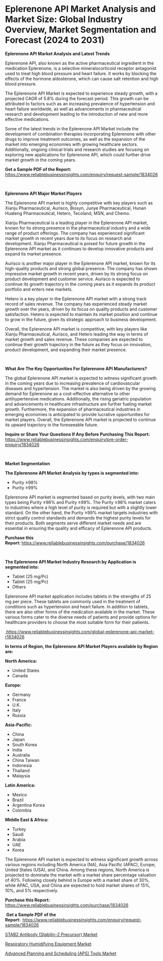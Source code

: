 <p><h1>Eplerenone API Market Analysis and Market Size: Global Industry Overview, Market Segmentation and Forecast (2024 to 2031)</h1></p><p><strong>Eplerenone API Market Analysis and Latest Trends</strong></p>
<p><p>Eplerenone API, also known as the active pharmaceutical ingredient in the medication Eplerenone, is a selective mineralocorticoid receptor antagonist used to treat high blood pressure and heart failure. It works by blocking the effects of the hormone aldosterone, which can cause salt retention and high blood pressure.</p><p>The Eplerenone API Market is expected to experience steady growth, with a projected CAGR of 5.8% during the forecast period. This growth can be attributed to factors such as an increasing prevalence of hypertension and heart failure worldwide, as well as advancements in pharmaceutical research and development leading to the introduction of new and more effective medications.</p><p>Some of the latest trends in the Eplerenone API Market include the development of combination therapies incorporating Eplerenone with other drugs to improve treatment outcomes, as well as the expansion of the market into emerging economies with growing healthcare sectors. Additionally, ongoing clinical trials and research studies are focusing on exploring new applications for Eplerenone API, which could further drive market growth in the coming years.</p></p>
<p><strong>Get a Sample PDF of the Report:&nbsp;</strong> <a href="https://www.reliablebusinessinsights.com/enquiry/request-sample/1834026">https://www.reliablebusinessinsights.com/enquiry/request-sample/1834026</a></p>
<p>&nbsp;</p>
<p><strong>Eplerenone API Major Market Players</strong></p>
<p><p>The Eplerenone API market is highly competitive with key players such as Xianju Pharmaceutical, Aurisco, Biosyn, Junye Pharmaceutical, Hunan Huateng Pharmaceutical, Hetero, Tecoland, MSN, and Chemo. </p><p>Xianju Pharmaceutical is a leading player in the Eplerenone API market, known for its strong presence in the pharmaceutical industry and a wide range of product offerings. The company has experienced significant market growth in recent years due to its focus on research and development. Xianju Pharmaceutical is poised for future growth in the Eplerenone API market as it continues to develop innovative products and expand its market presence.</p><p>Aurisco is another major player in the Eplerenone API market, known for its high-quality products and strong global presence. The company has shown impressive market growth in recent years, driven by its strong focus on product development and customer service. Aurisco is expected to continue its growth trajectory in the coming years as it expands its product portfolio and enters new markets.</p><p>Hetero is a key player in the Eplerenone API market with a strong track record of sales revenue. The company has experienced steady market growth over the years, driven by its focus on quality products and customer satisfaction. Hetero is expected to maintain its market position and continue to grow in the future, given its strategic approach to business development.</p><p>Overall, the Eplerenone API market is competitive, with key players like Xianju Pharmaceutical, Aurisco, and Hetero leading the way in terms of market growth and sales revenue. These companies are expected to continue their growth trajectory in the future as they focus on innovation, product development, and expanding their market presence.</p></p>
<p>&nbsp;</p>
<p><strong>What Are The Key Opportunities For Eplerenone API Manufacturers?</strong></p>
<p><p>The global Eplerenone API market is expected to witness significant growth in the coming years due to increasing prevalence of cardiovascular diseases and hypertension. The market is also being driven by the growing demand for Eplerenone as a cost-effective alternative to other antihypertensive medications. Additionally, the rising geriatric population and advancements in healthcare infrastructure are further fueling market growth. Furthermore, the expansion of pharmaceutical industries in emerging economies is anticipated to provide lucrative opportunities for market players. Overall, the Eplerenone API market is projected to continue its upward trajectory in the foreseeable future.</p></p>
<p><strong>Inquire or Share Your Questions If Any Before Purchasing This Report:</strong> <a href="https://www.reliablebusinessinsights.com/enquiry/pre-order-enquiry/1834026">https://www.reliablebusinessinsights.com/enquiry/pre-order-enquiry/1834026</a></p>
<p>&nbsp;</p>
<p><strong>Market Segmentation</strong></p>
<p><strong>The Eplerenone API Market Analysis by types is segmented into:</strong></p>
<p><ul><li>Purity ≥98%</li><li>Purity ≥99%</li></ul></p>
<p><p>Eplerenone API market is segmented based on purity levels, with two main types being Purity ≥98% and Purity ≥99%. The Purity ≥98% market caters to industries where a high level of purity is required but with a slightly lower standard. On the other hand, the Purity ≥99% market targets industries with strict quality control standards and demands the highest purity levels for their products. Both segments serve different market needs and are essential in ensuring the quality and efficacy of Eplerenone API products.</p></p>
<p><strong>Purchase this Report:&nbsp;</strong><a href="https://www.reliablebusinessinsights.com/purchase/1834026">https://www.reliablebusinessinsights.com/purchase/1834026</a></p>
<p>&nbsp;</p>
<p><strong>The Eplerenone API Market Industry Research by Application is segmented into:</strong></p>
<p><ul><li>Tablet (25 mg/Pc)</li><li>Tablet (25 mg/Pc)</li><li>Others</li></ul></p>
<p><p>Eplerenone API market application includes tablets in the strengths of 25 mg per piece. These tablets are commonly used in the treatment of conditions such as hypertension and heart failure. In addition to tablets, there are also other forms of the medication available in the market. These various forms cater to the diverse needs of patients and provide options for healthcare providers to choose the most suitable form for their patients.</p></p>
<p><a href="https://www.reliablebusinessinsights.com/global-eplerenone-api-market-r1834026">&nbsp;https://www.reliablebusinessinsights.com/global-eplerenone-api-market-r1834026</a></p>
<p><strong>In terms of Region, the Eplerenone API Market Players available by Region are:</strong></p>
<p>
    <p> <strong> North America: </strong>
        <ul>
            <li>United States</li>
            <li>Canada</li>
        </ul>
        </p> 
    <p> <strong> Europe: </strong>
        <ul>
            <li>Germany</li>
            <li>France</li>
            <li>U.K.</li>
            <li>Italy</li>
            <li>Russia</li>
        </ul>
        </p> 
    <p> <strong> Asia-Pacific: </strong>
        <ul>
            <li>China</li>
            <li>Japan</li>
            <li>South Korea</li>
            <li>India</li>
            <li>Australia</li>
            <li>China Taiwan</li>
            <li>Indonesia</li>
            <li>Thailand</li>
            <li>Malaysia</li>
        </ul>
        </p> 
    <p> <strong> Latin America: </strong>
        <ul>
            <li>Mexico</li>
            <li>Brazil</li>
            <li>Argentina Korea</li>
            <li>Colombia</li>
        </ul>
        </p> 
    <p> <strong> Middle East & Africa: </strong>
        <ul>
            <li>Turkey</li>
            <li>Saudi</li>
            <li>Arabia</li>
            <li>UAE</li>
            <li>Korea</li>
        </ul>
    </p>
    </p>
<p><p>The Eplerenone API market is expected to witness significant growth across various regions including North America (NA), Asia Pacific (APAC), Europe, United States (USA), and China. Among these regions, North America is projected to dominate the market with a market share percentage valuation of 40%. Following closely behind is Europe with a market share of 30%, while APAC, USA, and China are expected to hold market shares of 15%, 10%, and 5% respectively.</p></p>
<p><strong>Purchase this Report: </strong><a href="https://www.reliablebusinessinsights.com/purchase/1834026">https://www.reliablebusinessinsights.com/purchase/1834026</a></p>
<p>&nbsp;<strong>Get a Sample PDF of the Report:&nbsp;&nbsp;</strong><a href="https://www.reliablebusinessinsights.com/enquiry/request-sample/1834026">https://www.reliablebusinessinsights.com/enquiry/request-sample/1834026</a></p>
<p><strong></strong></p>
<p><p><a href="https://www.linkedin.com/pulse/stab2-antibody-stabilin-2-precursor-market-size-outlook-forecast-wdbdc">STAB2 Antibody (Stabilin-2 Precursor) Market</a></p><p><a href="https://www.linkedin.com/pulse/respiratory-humidifying-equipment-market-analysis-sze-forecasted-ui8fc">Respiratory Humidifying Equipment Market</a></p><p><a href="https://www.linkedin.com/pulse/advanced-planning-scheduling-aps-tools-market-insight-trends-eeqte">Advanced Planning and Scheduling (APS) Tools Market</a></p></p>